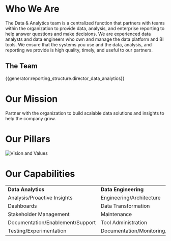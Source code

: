 # **Who We Are**

The Data & Analytics team is a centralized function that partners with teams within the organization to provide data, analysis, and enterprise reporting to help answer questions and make decisions.  We are experienced data analysts and data engineers who own and manage the data platform and BI tools. We ensure that the systems you use and the data, analysis, and reporting we provide is high quality, timely, and useful to our partners.

## The Team
{{generator:reporting_structure.director_data_analytics}}

# **Our Mission**
Partner with the organization to build scalable data solutions and insights to help the company grow.

# **Our Pillars**
![Vision and Values](https://storage.googleapis.com/sourcegraph-assets/Data%20And%20Analytics%20Vision%20and%20Values.png)

# **Our Capabilities**

<table>
  <tr>
   <td><strong>Data Analytics</strong>
   </td>
   <td><strong>Data Engineering</strong>
   </td>
  </tr>
  <tr>
   <td>Analysis/Proactive Insights
   </td>
   <td>Engineering/Architecture
   </td>
  </tr>
  <tr>
   <td>Dashboards
   </td>
   <td>Data Transformation
   </td>
  </tr>
  <tr>
   <td>Stakeholder Management
   </td>
   <td>Maintenance
   </td>
  </tr>
  <tr>
   <td>Documentation/Enablement/Support
   </td>
   <td>Tool Administration
   </td>
  </tr>
  <tr>
   <td>Testing/Experimentation
   </td>
   <td>Documentation/Monitoring/Alerts
   </td>
  </tr>
</table>
